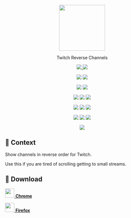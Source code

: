 <!--suppress HtmlRequiredAltAttribute, HtmlDeprecatedAttribute -->

<p align="center">
    <a href="https://github.com/bamdadsabbagh/twitch-reverse-channels--extension">
        <img
            width="150"
            src="https://raw.githubusercontent.com/bamdadsabbagh/twitch-reverse-channels--extension/master/assets/icons/icon-386.png"
        >
    </a>
</p>

<p align="center">
    Twitch Reverse Channels
</p>

<p align="center">
    <a href="https://github.com/bamdadsabbagh/twitch-reverse-channels--extension">
        <img src="https://img.shields.io/github/stars/bamdadsabbagh/twitch-reverse-channels--extension?label=git">
    </a>
    <img src="https://img.shields.io/github/license/bamdadsabbagh/twitch-reverse-channels--extension">
</p>

<p align="center">
    <img src="https://img.shields.io/github/languages/count/bamdadsabbagh/twitch-reverse-channels--extension">
    <img src="https://img.shields.io/github/languages/top/bamdadsabbagh/twitch-reverse-channels--extension">
</p>

<p align="center">
    <img src="https://img.shields.io/github/v/release/bamdadsabbagh/twitch-reverse-channels--extension">
    <img src="https://api.codeclimate.com/v1/badges/839f03d7c7af8c7b4efc/maintainability">
</p>

<p align="center">
    <img src="https://img.shields.io/david/bamdadsabbagh/twitch-reverse-channels--extension">
    <img src="https://img.shields.io/david/dev/bamdadsabbagh/twitch-reverse-channels--extension">
    <img src="https://img.shields.io/snyk/vulnerabilities/github/bamdadsabbagh/twitch-reverse-channels--extension">
</p>

<p align="center">
    <img src="https://img.shields.io/chrome-web-store/v/ibihnhlidngpabcbomjepjnkhindhlkn">
    <img src="https://img.shields.io/chrome-web-store/stars/ibihnhlidngpabcbomjepjnkhindhlkn">
    <img src="https://img.shields.io/chrome-web-store/users/ibihnhlidngpabcbomjepjnkhindhlkn">
</p>

<p align="center">
    <img src="https://img.shields.io/amo/v/twitch-reverse-channels">
    <img src="https://img.shields.io/amo/stars/twitch-reverse-channels">
    <img src="https://img.shields.io/amo/users/twitch-reverse-channels">
</p>

<p align="center">
    <img src="https://img.shields.io/badge/ci-github--actions-yellowgreen">
</p>

## 📖 Context

Show channels in reverse order for Twitch.

Use this if you are tired of scrolling getting to small streams.

## 🚀 Download

[<img height=30 src="https://icons.iconarchive.com/icons/cornmanthe3rd/plex/256/Internet-chrome-icon.png"> **Chrome**](https://chrome.google.com/webstore/detail/twitch-reverse-channels/ibihnhlidngpabcbomjepjnkhindhlkn)

[<img height=30 src="https://icons.iconarchive.com/icons/cornmanthe3rd/plex/256/Internet-firefox-icon.png"> **Firefox**](https://addons.mozilla.org/en-US/firefox/addon/twitch-reverse-channels/)
